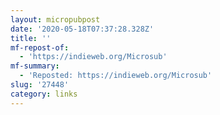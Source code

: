 ```yaml
---
layout: micropubpost
date: '2020-05-18T07:37:28.328Z'
title: ''
mf-repost-of:
  - 'https://indieweb.org/Microsub'
mf-summary:
  - 'Reposted: https://indieweb.org/Microsub'
slug: '27448'
category: links
---
```


